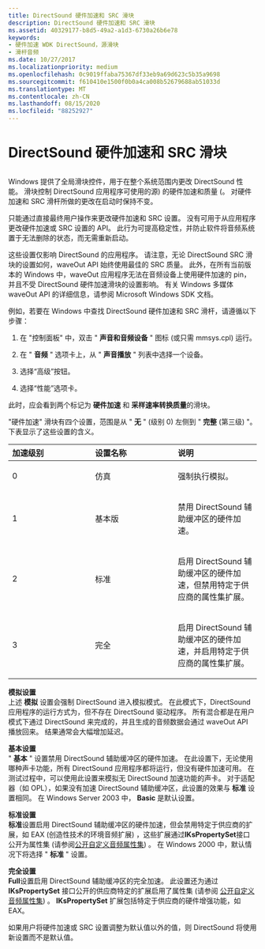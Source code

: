 ```yaml
---
title: DirectSound 硬件加速和 SRC 滑块
description: DirectSound 硬件加速和 SRC 滑块
ms.assetid: 40329177-b8d5-49a2-a1d3-6730a26b6e78
keywords:
- 硬件加速 WDK DirectSound，源滑块
- 滑杆音频
ms.date: 10/27/2017
ms.localizationpriority: medium
ms.openlocfilehash: 0c9019ffaba75367df33eb9a69d623c5b35a9698
ms.sourcegitcommit: f610410e1500f0b0a4ca008b52679688ab51033d
ms.translationtype: MT
ms.contentlocale: zh-CN
ms.lasthandoff: 08/15/2020
ms.locfileid: "88252927"
---
```

# <a name="directsound-hardware-acceleration-and-src-sliders"></a>DirectSound 硬件加速和 SRC 滑块


## <span id="directsound_hardware_acceleration_and_src_sliders"></span><span id="DIRECTSOUND_HARDWARE_ACCELERATION_AND_SRC_SLIDERS"></span>


Windows 提供了全局滑块控件，用于在整个系统范围内更改 DirectSound 性能。 滑块控制 DirectSound 应用程序可使用的源) 的硬件加速和质量 (。 对硬件加速和 SRC 滑杆所做的更改在启动时保持不变。

只能通过直接最终用户操作来更改硬件加速和 SRC 设置。 没有可用于从应用程序更改硬件加速或 SRC 设置的 API。 此行为可提高稳定性，并防止软件将音频系统置于无法删除的状态，而无需重新启动。

这些设置仅影响 DirectSound 的应用程序。 请注意，无论 DirectSound SRC 滑块的设置如何，waveOut API 始终使用最佳的 SRC 质量。 此外，在所有当前版本的 Windows 中，waveOut 应用程序无法在音频设备上使用硬件加速的 pin，并且不受 DirectSound 硬件加速滑块的设置影响。 有关 Windows 多媒体 waveOut API 的详细信息，请参阅 Microsoft Windows SDK 文档。

例如，若要在 Windows 中查找 DirectSound 硬件加速和 SRC 滑杆，请遵循以下步骤：

1.  在 "控制面板" 中，双击 " **声音和音频设备** " 图标 (或只需 mmsys.cpl) 运行。

2.  在 " **音频** " 选项卡上，从 " **声音播放** " 列表中选择一个设备。

3.  选择“高级”按钮。

4.  选择“性能”选项卡。

此时，应会看到两个标记为 **硬件加速** 和 **采样速率转换质量**的滑块。

"硬件加速" 滑块有四个设置，范围是从 " **无** " (级别 0) 左侧到 " **完整** (第三级) "。 下表显示了这些设置的含义。

<table>
<colgroup>
<col width="33%" />
<col width="33%" />
<col width="33%" />
</colgroup>
<thead>
<tr class="header">
<th align="left">加速级别</th>
<th align="left">设置名称</th>
<th align="left">说明</th>
</tr>
</thead>
<tbody>
<tr class="odd">
<td align="left"><p>0</p></td>
<td align="left"><p>仿真</p></td>
<td align="left"><p>强制执行模拟。</p></td>
</tr>
<tr class="even">
<td align="left"><p>1</p></td>
<td align="left"><p>基本版</p></td>
<td align="left"><p>禁用 DirectSound 辅助缓冲区的硬件加速。</p></td>
</tr>
<tr class="odd">
<td align="left"><p>2</p></td>
<td align="left"><p>标准</p></td>
<td align="left"><p>启用 DirectSound 辅助缓冲区的硬件加速，但禁用特定于供应商的属性集扩展。</p></td>
</tr>
<tr class="even">
<td align="left"><p>3</p></td>
<td align="left"><p>完全</p></td>
<td align="left"><p>启用 DirectSound 辅助缓冲区的硬件加速，并启用特定于供应商的属性集扩展。</p></td>
</tr>
</tbody>
</table>

 

<span id="Emulation_Setting"></span><span id="emulation_setting"></span><span id="EMULATION_SETTING"></span>**模拟设置**  
上述 **模拟** 设置会强制 DirectSound 进入模拟模式。 在此模式下，DirectSound 应用程序的运行方式为，但不存在 DirectSound 驱动程序。 所有混合都是在用户模式下通过 DirectSound 来完成的，并且生成的音频数据会通过 waveOut API 播放回来。 结果通常会大幅增加延迟。 

<span id="Basic_Setting"></span><span id="basic_setting"></span><span id="BASIC_SETTING"></span>**基本设置**  
" **基本** " 设置禁用 DirectSound 辅助缓冲区的硬件加速。 在此设置下，无论使用哪种声卡功能，所有 DirectSound 应用程序都将运行，但没有硬件加速可用。 在测试过程中，可以使用此设置来模拟无 DirectSound 加速功能的声卡。 对于适配器（如 OPL），如果没有加速 DirectSound 辅助缓冲区，此设置的效果与 **标准** 设置相同。 在 Windows Server 2003 中， **Basic** 是默认设置。

<span id="Standard_Setting"></span><span id="standard_setting"></span><span id="STANDARD_SETTING"></span>**标准设置**  
**标准**设置启用 DirectSound 辅助缓冲区的硬件加速，但会禁用特定于供应商的扩展，如 EAX (创造性技术的环境音频扩展) ，这些扩展通过**IKsPropertySet**接口公开为属性集 (请参阅[公开自定义音频属性集](exposing-custom-audio-property-sets.md)) 。 在 Windows 2000 中，默认情况下将选择 " **标准** " 设置。

<span id="Full_Setting"></span><span id="full_setting"></span><span id="FULL_SETTING"></span>**完全设置**  
**Full**设置启用 DirectSound 辅助缓冲区的完全加速。 此设置还为通过 **IKsPropertySet** 接口公开的供应商特定的扩展启用了属性集 (请参阅 [公开自定义音频属性集](exposing-custom-audio-property-sets.md)) 。 **IKsPropertySet** 扩展包括特定于供应商的硬件增强功能，如 EAX。 


如果用户将硬件加速或 SRC 设置调整为默认值以外的值，则 DirectSound 将使用新设置而不是默认值。



 

 




